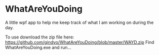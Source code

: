 # WhatAreYouDoing
A little wpf app to help me keep track of what I am working on during the day.

To use download the zip file here:
https://github.com/gindyo/WhatAreYouDoing/blob/master/WAYD.zip
Find WhatAreYouDoing.exe and run...

